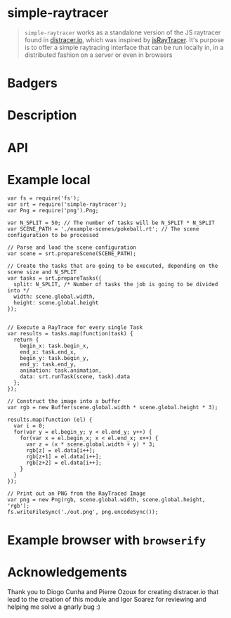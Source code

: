 simple-raytracer
================

> `simple-raytracer` works as a standalone version of the JS raytracer found in [distracer.io](http://distracer.io), which was inspired by [jsRayTracer](https://github.com/vjeux/jsRayTracer). It's purpose is to offer a simple raytracing interface that can be run locally in, in a distributed fashion on a server or even in browsers

# Badgers


# Description



# API



# Example local

```
var fs = require('fs');
var srt = require('simple-raytracer');
var Png = require('png').Png;

var N_SPLIT = 50; // The number of tasks will be N_SPLIT * N_SPLIT
var SCENE_PATH = './example-scenes/pokeball.rt'; // The scene configuration to be processed

// Parse and load the scene configuration
var scene = srt.prepareScene(SCENE_PATH);

// Create the tasks that are going to be executed, depending on the scene size and N_SPLIT
var tasks = srt.prepareTasks({
  split: N_SPLIT, /* Number of tasks the job is going to be divided into */
  width: scene.global.width,
  height: scene.global.height
});


// Execute a RayTrace for every single Task
var results = tasks.map(function(task) {
  return {
    begin_x: task.begin_x,
    end_x: task.end_x,
    begin_y: task.begin_y,
    end_y: task.end_y,
    animation: task.animation,
    data: srt.runTask(scene, task).data
  };
});

// Construct the image into a buffer 
var rgb = new Buffer(scene.global.width * scene.global.height * 3);

results.map(function (el) {
  var i = 0;
  for(var y = el.begin_y; y < el.end_y; y++) {
    for(var x = el.begin_x; x < el.end_x; x++) {
      var z = (x * scene.global.width + y) * 3;
      rgb[z] = el.data[i++];
      rgb[z+1] = el.data[i++];
      rgb[z+2] = el.data[i++];
    }
  }
});

// Print out an PNG from the RayTraced Image
var png = new Png(rgb, scene.global.width, scene.global.height, 'rgb');
fs.writeFileSync('./out.png', png.encodeSync());
```


# Example browser with `browserify`


# Acknowledgements

Thank you to Diogo Cunha and Pierre Ozoux for creating distracer.io that lead to the creation of this module and Igor Soarez for reviewing and helping me solve a gnarly bug :)
  